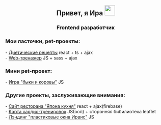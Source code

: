 <h2 align="center">Привет, я Ира <img src="https://github.com/blackcater/blackcater/raw/main/images/Hi.gif" height="32"/></h2>
<h3 align="center">Frontend разработчик</h3>
<h3 >Мои ласточки, pet-проекты:</h3>
- <a href="https://github.com/IraM-skh/-recipes-react" target="_blank">Диетические рецепты</a>  react + ts + ajax
</br>
- <a href="https://github.com/IraM-skh/web_dev_trainer" target="_blank">Web-тренажер</a>  JS + sass + ajax
<h3 >Мини pet-проект:</h3>
- <a href="https://github.com/IraM-skh/bullsAndCows" target="_blank">Игра "быки и коровы"</a>  JS
<h3 >Другие проекты, заслуживающие внимания:</h3>
- <a href="https://github.com/IraM-skh/-japanese_cuisine" target="_blank">Сайт ресторана "Япона кухня"</a> react + ajax(firebase)
</br>
- <a href="https://github.com/IraM-skh/kardio_training_map" target="_blank">Карта кардио-тренировок</a> JS(ооп) + сторонняя бибилиотека leaflet
</br>
- <a href="https://github.com/IraM-skh/plastic_windows" target="_blank">Лэндинг "пластиковые окна Ирвис"</a> JS
</br></br>
